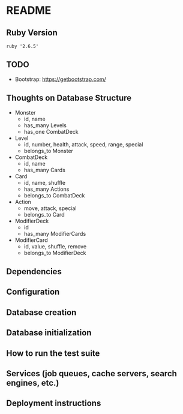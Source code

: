 # README

## Ruby Version
`ruby '2.6.5'`

## TODO
* Bootstrap: https://getbootstrap.com/

## Thoughts on Database Structure
* Monster
  * id, name
  * has_many Levels
  * has_one CombatDeck
* Level
  * id, number, health, attack, speed, range, special
  * belongs_to Monster
* CombatDeck
  * id, name
  * has_many Cards
* Card
  * id, name, shuffle
  * has_many Actions
  * belongs_to CombatDeck
* Action
  * move, attack, special
  * belongs_to Card
* ModifierDeck
  * id
  * has_many ModifierCards
* ModifierCard
  * id, value, shuffle, remove
  * belongs_to ModifierDeck

## Dependencies
## Configuration
## Database creation
## Database initialization
## How to run the test suite
## Services (job queues, cache servers, search engines, etc.)
## Deployment instructions
